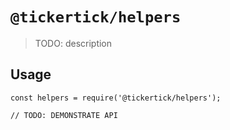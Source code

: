 # `@tickertick/helpers`

> TODO: description

## Usage

```
const helpers = require('@tickertick/helpers');

// TODO: DEMONSTRATE API
```
